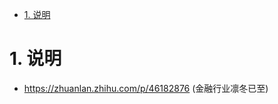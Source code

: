 

<!-- TOC -->

- [1. 说明](#1-说明)

<!-- /TOC -->


<a id="markdown-1-说明" name="1-说明"></a>
# 1. 说明

* https://zhuanlan.zhihu.com/p/46182876 (金融行业凛冬已至)

